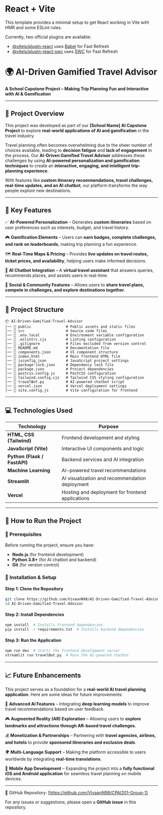 # React + Vite

This template provides a minimal setup to get React working in Vite with HMR and some ESLint rules.

Currently, two official plugins are available:

- [@vitejs/plugin-react](https://github.com/vitejs/vite-plugin-react/blob/main/packages/plugin-react/README.md) uses [Babel](https://babeljs.io/) for Fast Refresh
- [@vitejs/plugin-react-swc](https://github.com/vitejs/vite-plugin-react-swc) uses [SWC](https://swc.rs/) for Fast Refresh



# **🌍 AI-Driven Gamified Travel Advisor**  
**A School Capstone Project – Making Trip Planning Fun and Interactive with AI & Gamification**  

---

## **📖 Project Overview**  
This project was developed as part of our **[School Name] AI Capstone Project** to explore **real-world applications of AI and gamification** in the travel industry.  

Travel planning often becomes overwhelming due to the sheer number of choices available, leading to **decision fatigue** and **lack of engagement** in the process. Our **AI-Driven Gamified Travel Advisor** addresses these challenges by using **AI-powered personalization and gamification techniques** to create an **interactive, engaging, and intelligent trip-planning experience**.  

With features like **custom itinerary recommendations, travel challenges, real-time updates, and an AI chatbot**, our platform transforms the way people explore new destinations.  

---

## **🎯 Key Features**  

✅ **AI-Powered Personalization** – Generates **custom itineraries** based on user preferences such as interests, budget, and travel history.  

🎮 **Gamification Elements** – Users can **earn badges, complete challenges, and rank on leaderboards**, making trip planning a fun experience.  

🗺️ **Real-Time Maps & Pricing** – Provides **live updates on travel routes, ticket prices, and availability**, helping users make informed decisions.  

🤖 **AI Chatbot Integration** – A **virtual travel assistant** that answers queries, recommends places, and assists users in real-time.  

📍 **Social & Community Features** – Allows users to **share travel plans, compete in challenges, and explore destinations together**.  

---

## **📂 Project Structure**  

```
📦 AI-Driven-Gamified-Travel-Advisor  
│── 📂 public                # Public assets and static files  
│── 📂 src                   # Source code files  
│── 📜 .env.local            # Environment variable configuration  
│── 📜 .eslintrc.cjs         # Linting configuration  
│── 📜 .gitignore            # Files excluded from version control  
│── 📜 README.md             # Documentation file  
│── 📜 components.json       # UI component structure  
│── 📜 index.html            # Main frontend HTML file  
│── 📜 jsconfig.json         # JavaScript project settings  
│── 📜 package-lock.json     # Dependency lock file  
│── 📜 package.json          # Project dependencies  
│── 📜 postcss.config.js     # PostCSS configuration  
│── 📜 tailwind.config.cjs   # Tailwind CSS styling configuration  
│── 📜 travelBot.py          # AI-powered chatbot script  
│── 📜 vercel.json           # Vercel deployment settings  
│── 📜 vite.config.js        # Vite configuration for frontend  
```

---

## **💻 Technologies Used**  

| **Technology**  | **Purpose**  |  
|----------------|-------------|  
| **HTML, CSS (Tailwind)** | Frontend development and styling |  
| **JavaScript (Vite)** | Interactive UI components and logic |  
| **Python (Flask / FastAPI)** | Backend services and AI integration |  
| **Machine Learning** | AI-powered travel recommendations |  
| **Streamlit** | AI visualization and recommendation deployment |  
| **Vercel** | Hosting and deployment for frontend applications |  

---

## **🚀 How to Run the Project**  

### **🔹 Prerequisites**  
Before running the project, ensure you have:  
- **Node.js** (for frontend development)  
- **Python 3.8+** (for AI chatbot and backend)  
- **Git** (for version control)  

### **🔹 Installation & Setup**  

#### **Step 1: Clone the Repository**  
```sh
git clone https://github.com/VivaanN98/AI-Driven-Gamified-Travel-Advisor.git
cd AI-Driven-Gamified-Travel-Advisor
```

#### **Step 2: Install Dependencies**  
```sh
npm install  # Installs frontend dependencies
pip install -r requirements.txt  # Installs backend dependencies
```

#### **Step 3: Run the Application**  
```sh
npm run dev  # Starts the frontend development server  
streamlit run travelBot.py  # Runs the AI-powered chatbot  
```

---

## **📈 Future Enhancements**  

This project serves as a foundation for a **real-world AI travel planning application**. Here are some ideas for future improvements:  

🚀 **Advanced AI Features** – Integrating **deep learning models** to improve travel recommendations based on user feedback.  

🎮 **Augmented Reality (AR) Exploration** – Allowing users to **explore landmarks and attractions through AR-based travel challenges**.  

💰 **Monetization & Partnerships** – Partnering with **travel agencies, airlines, and hotels** to provide **sponsored itineraries and exclusive deals**.  

🌍 **Multi-Language Support** – Making the platform accessible to users worldwide by integrating **real-time translations**.  

📱 **Mobile App Development** – Expanding the project into a **fully functional iOS and Android application** for seamless travel planning on mobile devices.  

---
 
📍 GitHub Repository: [https://github.com/VivaanN98/CPAI201-Group-1]  

For any issues or suggestions, please open a **GitHub issue** in this repository.  

